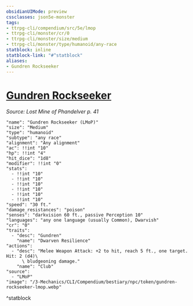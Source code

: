```yaml
---
obsidianUIMode: preview
cssclasses: json5e-monster
tags:
- ttrpg-cli/compendium/src/5e/lmop
- ttrpg-cli/monster/cr/0
- ttrpg-cli/monster/size/medium
- ttrpg-cli/monster/type/humanoid/any-race
statblock: inline
statblock-link: "#^statblock"
aliases:
- Gundren Rockseeker
---
```

# [Gundren Rockseeker](3-Mechanics\CLI\Compendium\bestiary\npc/gundren-rockseeker-lmop.md)
*Source: Lost Mine of Phandelver p. 41*  

```statblock
"name": "Gundren Rockseeker (LMoP)"
"size": "Medium"
"type": "humanoid"
"subtype": "any race"
"alignment": "Any alignment"
"ac": !!int "10"
"hp": !!int "4"
"hit_dice": "1d8"
"modifier": !!int "0"
"stats":
  - !!int "10"
  - !!int "10"
  - !!int "10"
  - !!int "10"
  - !!int "10"
  - !!int "10"
"speed": "30 ft."
"damage_resistances": "poison"
"senses": "darkvision 60 ft., passive Perception 10"
"languages": "any one language (usually Common), Dwarvish"
"cr": "0"
"traits":
  - "desc": "Gundren"
    "name": "Dwarven Resilience"
"actions":
  - "desc": "Melee Weapon Attack: +2 to hit, reach 5 ft., one target. Hit: 2 (d4)\
      \ bludgeoning damage."
    "name": "Club"
"source":
  - "LMoP"
"image": "/3-Mechanics/CLI/Compendium/bestiary/npc/token/gundren-rockseeker-lmop.webp"
```
^statblock